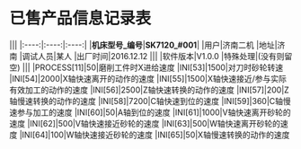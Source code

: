 # 已售产品信息记录表

|||
|:----:|:----:|:----:|
|**机床型号_编号**|**SK7120_#001**|
|用户|济南二机
|地址|济南
|调试人员|某人
|出厂时间|2016.12.12
|||
|软件版本|V1.0.0
|特殊处理|(没有则留空)
|||
|PROCESS[11]|50|磨削工件时X进给速度
|INI[53]|1500|对刀时砂轮转速
|INI[54]|2000|X轴快速离开的动作的速度
|INI[55]|1500|X轴快速接近/参与实际有效加工的动作的速度
|INI[56]|2500|Z轴快速转换的动作的速度
|INI[57]|200|Z轴慢速转换的动作的速度
|INI[58]|7200|C轴快速到位的速度
|INI[59]|360|C轴慢速参与加工的速度
|INI[60]|50|A轴到位的速度
|INI[61]|1000|V轴快速离开砂轮的速度
|INI[62]|500|V轴快速接近砂轮的速度
|INI[63]|500|W轴快速离开砂轮的速度
|INI[64]|100|W轴快速接近砂轮的速度
|INI[65]|50|X轴慢速转换的动作的速度
